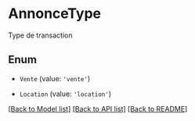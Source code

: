 # AnnonceType

Type de transaction

## Enum

* `Vente` (value: `'vente'`)

* `Location` (value: `'location'`)

[[Back to Model list]](../README.md#documentation-for-models) [[Back to API list]](../README.md#documentation-for-api-endpoints) [[Back to README]](../README.md)
